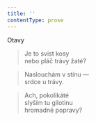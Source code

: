 ```yaml
---
title: ''
contentType: prose
---
```


Otavy

> Je to svist kosy  
> nebo pláč trávy žaté?

> Naslouchám v stínu —  
> srdce u trávy.

> Ach, pokolikáté  
> slyším tu gilotinu  
> hromadné popravy?
